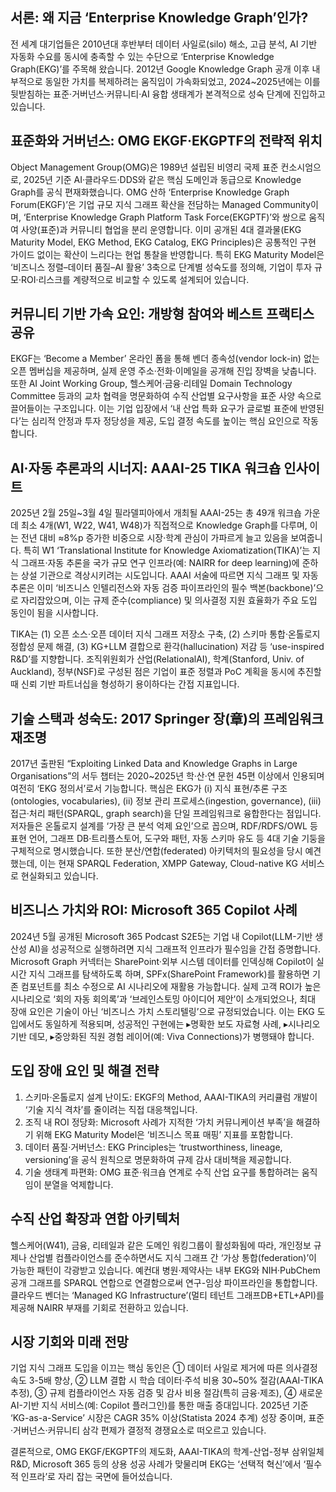 ## 서론: 왜 지금 ‘Enterprise Knowledge Graph’인가?
전 세계 대기업들은 2010년대 후반부터 데이터 사일로(silo) 해소, 고급 분석, AI 기반 자동화 수요를 동시에 충족할 수 있는 수단으로 ‘Enterprise Knowledge Graph(EKG)’를 주목해 왔습니다. 2012년 Google Knowledge Graph 공개 이후 내부적으로 동일한 가치를 복제하려는 움직임이 가속화되었고, 2024~2025년에는 이를 뒷받침하는 표준·거버넌스·커뮤니티·AI 융합 생태계가 본격적으로 성숙 단계에 진입하고 있습니다.

## 표준화와 거버넌스: OMG EKGF·EKGPTF의 전략적 위치
Object Management Group(OMG)은 1989년 설립된 비영리 국제 표준 컨소시엄으로, 2025년 기준 AI·클라우드·DDS와 같은 핵심 도메인과 동급으로 Knowledge Graph를 공식 편재화했습니다. OMG 산하 ‘Enterprise Knowledge Graph Forum(EKGF)’은 기업 규모 지식 그래프 확산을 전담하는 Managed Community이며, ‘Enterprise Knowledge Graph Platform Task Force(EKGPTF)’와 쌍으로 움직여 사양(표준)과 커뮤니티 협업을 분리 운영합니다. 이미 공개된 4대 결과물(EKG Maturity Model, EKG Method, EKG Catalog, EKG Principles)은 공통적인 구현 가이드 없이는 확산이 느리다는 현업 통찰을 반영합니다. 특히 EKG Maturity Model은 ‘비즈니스 정렬–데이터 품질–AI 활용’ 3축으로 단계별 성숙도를 정의해, 기업이 투자 규모·ROI·리스크를 계량적으로 비교할 수 있도록 설계되어 있습니다.

## 커뮤니티 기반 가속 요인: 개방형 참여와 베스트 프랙티스 공유
EKGF는 ‘Become a Member’ 온라인 폼을 통해 벤더 종속성(vendor lock-in) 없는 오픈 멤버십을 제공하며, 실제 운영 주소·전화·이메일을 공개해 진입 장벽을 낮춥니다. 또한 AI Joint Working Group, 헬스케어·금융·리테일 Domain Technology Committee 등과의 교차 협력을 명문화하여 수직 산업별 요구사항을 표준 사양 속으로 끌어들이는 구조입니다. 이는 기업 입장에서 ‘내 산업 특화 요구가 글로벌 표준에 반영된다’는 심리적 안정과 투자 정당성을 제공, 도입 결정 속도를 높이는 핵심 요인으로 작동합니다.

## AI·자동 추론과의 시너지: AAAI-25 TIKA 워크숍 인사이트
2025년 2월 25일~3월 4일 필라델피아에서 개최될 AAAI-25는 총 49개 워크숍 가운데 최소 4개(W1, W22, W41, W48)가 직접적으로 Knowledge Graph를 다루며, 이는 전년 대비 ≈8%p 증가한 비중으로 시장·학계 관심이 가파르게 늘고 있음을 보여줍니다. 특히 W1 ‘Translational Institute for Knowledge Axiomatization(TIKA)’는 지식 그래프·자동 추론을 국가 규모 연구 인프라(예: NAIRR for deep learning)에 준하는 상설 기관으로 격상시키려는 시도입니다. AAAI 서술에 따르면 지식 그래프 및 자동 추론은 이미 ‘비즈니스 인텔리전스와 자동 검증 파이프라인의 필수 백본(backbone)’으로 자리잡았으며, 이는 규제 준수(compliance) 및 의사결정 지원 효율화가 주요 도입 동인이 됨을 시사합니다.

TIKA는 (1) 오픈 소스·오픈 데이터 지식 그래프 저장소 구축, (2) 스키마 통합·온톨로지 정합성 문제 해결, (3) KG+LLM 결합으로 환각(hallucination) 저감 등 ‘use-inspired R&D’를 지향합니다. 조직위원회가 산업(RelationalAI), 학계(Stanford, Univ. of Auckland), 정부(NSF)로 구성된 점은 기업이 표준 정렬과 PoC 계획을 동시에 추진할 때 신뢰 기반 파트너십을 형성하기 용이하다는 간접 지표입니다.

## 기술 스택과 성숙도: 2017 Springer 장(章)의 프레임워크 재조명
2017년 출판된 “Exploiting Linked Data and Knowledge Graphs in Large Organisations”의 서두 챕터는 2020~2025년 학·산·연 문헌 45편 이상에서 인용되며 여전히 ‘EKG 정의서’로서 기능합니다. 핵심은 EKG가 (i) 지식 표현/추론 구조(ontologies, vocabularies), (ii) 정보 관리 프로세스(ingestion, governance), (iii) 접근·처리 패턴(SPARQL, graph search)을 단일 프레임워크로 융합한다는 점입니다. 저자들은 온톨로지 설계를 ‘가장 큰 분석 억제 요인’으로 꼽으며, RDF/RDFS/OWL 등 표현 언어, 그래프 DB·트리플스토어, 도구와 패턴, 자동 스키마 유도 등 4대 기술 기둥을 구체적으로 명시했습니다. 또한 분산/연합(federated) 아키텍처의 필요성을 당시 예견했는데, 이는 현재 SPARQL Federation, XMPP Gateway, Cloud-native KG 서비스로 현실화되고 있습니다.

## 비즈니스 가치와 ROI: Microsoft 365 Copilot 사례
2024년 5월 공개된 Microsoft 365 Podcast S2E5는 기업 내 Copilot(LLM-기반 생산성 AI)을 성공적으로 실행하려면 지식 그래프적 인프라가 필수임을 간접 증명합니다. Microsoft Graph 커넥터는 SharePoint·외부 시스템 데이터를 인덱싱해 Copilot이 실시간 지식 그래프를 탐색하도록 하며, SPFx(SharePoint Framework)를 활용하면 기존 컴포넌트를 최소 수정으로 AI 시나리오에 재활용 가능합니다. 실제 고객 ROI가 높은 시나리오로 ‘회의 자동 회의록’과 ‘브레인스토밍 아이디어 제안’이 소개되었으나, 최대 장애 요인은 기술이 아닌 ‘비즈니스 가치 스토리텔링’으로 규정되었습니다. 이는 EKG 도입에서도 동일하게 적용되며, 성공적인 구현에는 ▸명확한 보도 자료형 사례, ▸시나리오 기반 데모, ▸중앙화된 직원 경험 레이어(예: Viva Connections)가 병행돼야 합니다.

## 도입 장애 요인 및 해결 전략
1) 스키마·온톨로지 설계 난이도: EKGF의 Method, AAAI-TIKA의 커리큘럼 개발이 ‘기술 지식 격차’를 줄이려는 직접 대응책입니다.
2) 조직 내 ROI 정당화: Microsoft 사례가 지적한 ‘가치 커뮤니케이션 부족’을 해결하기 위해 EKG Maturity Model은 ‘비즈니스 목표 매핑’ 지표를 포함합니다.
3) 데이터 품질·거버넌스: EKG Principles는 ‘trustworthiness, lineage, versioning’을 공식 원칙으로 명문화하여 규제 감사 대비책을 제공합니다.
4) 기술 생태계 파편화: OMG 표준·워크숍 연계로 수직 산업 요구를 통합하려는 움직임이 분열을 억제합니다.

## 수직 산업 확장과 연합 아키텍처
헬스케어(W41), 금융, 리테일과 같은 도메인 워킹그룹이 활성화됨에 따라, 개인정보 규제나 산업별 컴플라이언스를 준수하면서도 지식 그래프 간 ‘가상 통합(federation)’이 가능한 패턴이 각광받고 있습니다. 예컨대 병원·제약사는 내부 EKG와 NIH·PubChem 공개 그래프를 SPARQL 연합으로 연결함으로써 연구-임상 파이프라인을 통합합니다. 클라우드 벤더는 ‘Managed KG Infrastructure’(멀티 테넌트 그래프DB+ETL+API)를 제공해 NAIRR 부재를 기회로 전환하고 있습니다.

## 시장 기회와 미래 전망
기업 지식 그래프 도입을 이끄는 핵심 동인은 ① 데이터 사일로 제거에 따른 의사결정 속도 3-5배 향상, ② LLM 결합 시 학습 데이터·주석 비용 30~50% 절감(AAAI-TIKA 추정), ③ 규제 컴플라이언스 자동 검증 및 감사 비용 절감(특히 금융·제조), ④ 새로운 AI-기반 지식 서비스(예: Copilot 플러그인)를 통한 매출 증대입니다. 2025년 기준 ‘KG-as-a-Service’ 시장은 CAGR 35% 이상(Statista 2024 추계) 성장 중이며, 표준·거버넌스·커뮤니티 삼각 편제가 결정적 경쟁요소로 떠오르고 있습니다.

결론적으로, OMG EKGF/EKGPTF의 제도화, AAAI-TIKA의 학계-산업-정부 삼위일체 R&D, Microsoft 365 등의 상용 성공 사례가 맞물리며 EKG는 ‘선택적 혁신’에서 ‘필수적 인프라’로 자리 잡는 국면에 들어섰습니다.